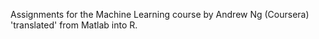 Assignments for the Machine Learning course by Andrew Ng (Coursera) 'translated' from Matlab into R.
